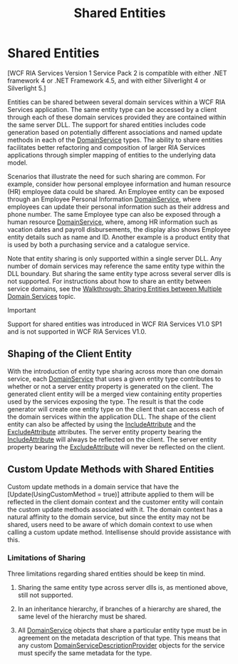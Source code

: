 ﻿---
title: Shared Entities
TOCTitle: Shared Entities
ms:assetid: 86ab4f76-c13d-46a9-80d8-f961a84b4551
ms:mtpsurl: https://msdn.microsoft.com/en-us/library/Gg602750(v=VS.91)
ms:contentKeyID: 34015847
ms.date: 08/19/2013
mtps_version: v=VS.91
---

# Shared Entities

\[WCF RIA Services Version 1 Service Pack 2 is compatible with either .NET framework 4 or .NET Framework 4.5, and with either Silverlight 4 or Silverlight 5.\]

Entities can be shared between several domain services within a WCF RIA Services application. The same entity type can be accessed by a client through each of these domain services provided they are contained within the same server DLL. The support for shared entities includes code generation based on potentially different associations and named update methods in each of the [DomainService](ff422911\(v=vs.91\).md) types. The ability to share entities facilitates better refactoring and composition of larger RIA Services applications through simpler mapping of entities to the underlying data model.

Scenarios that illustrate the need for such sharing are common. For example, consider how personal employee information and human resource (HR) employee data could be shared. An Employee entity can be exposed through an Employee Personal Information [DomainService](ff422911\(v=vs.91\).md), where employees can update their personal information such as their address and phone number. The same Employee type can also be exposed through a human resource [DomainService](ff422911\(v=vs.91\).md), where, among HR information such as vacation dates and payroll disbursements, the display also shows Employee entity details such as name and ID. Another example is a product entity that is used by both a purchasing service and a catalogue service.

Note that entity sharing is only supported within a single server DLL. Any number of domain services may reference the same entity type within the DLL boundary. But sharing the same entity type across several server dlls is not supported. For instructions about how to share an entity between service domains, see the [Walkthrough: Sharing Entities between Multiple Domain Services](ff422034\(v=vs.91\).md) topic.


> [!IMPORTANT]
> Support for shared entities was introduced in WCF RIA Services V1.0 SP1 and is not supported in WCF RIA Services V1.0.


## Shaping of the Client Entity

With the introduction of entity type sharing across more than one domain service, each [DomainService](ff422911\(v=vs.91\).md) that uses a given entity type contributes to whether or not a server entity property is generated on the client. The generated client entity will be a merged view containing entity properties used by the services exposing the type. The result is that the code generator will create one entity type on the client that can access each of the domain services within the application DLL. The shape of the client entity can also be affected by using the [IncludeAttribute](ff422505\(v=vs.91\).md) and the [ExcludeAttribute](ff422771\(v=vs.91\).md) attributes. The server entity property bearing the [IncludeAttribute](ff422505\(v=vs.91\).md) will always be reflected on the client. The server entity property bearing the [ExcludeAttribute](ff422771\(v=vs.91\).md) will never be reflected on the client.

## Custom Update Methods with Shared Entities

Custom update methods in a domain service that have the \[Update(UsingCustomMethod = true)\] attribute applied to them will be reflected in the client domain context and the customer entity will contain the custom update methods associated with it. The domain context has a natural affinity to the domain service, but since the entity may not be shared, users need to be aware of which domain context to use when calling a custom update method. Intellisense should provide assistance with this.

### Limitations of Sharing

Three limitations regarding shared entities should be keep tin mind.

1.  Sharing the same entity type across server dlls is, as mentioned above, still not supported.

2.  In an inheritance hierarchy, if branches of a hierarchy are shared, the same level of the hierarchy must be shared.

3.  All [DomainService](ff422911\(v=vs.91\).md) objects that share a particular entity type must be in agreement on the metadata description of that type. This means that any custom [DomainServiceDescriptionProvider](ff423341\(v=vs.91\).md) objects for the service must specify the same metadata for the type.

